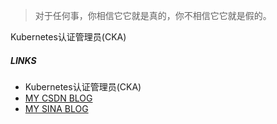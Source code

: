 > 对于任何事，你相信它它就是真的，你不相信它它就是假的。


Kubernetes认证管理员(CKA)


##### LINKS

- Kubernetes认证管理员(CKA)
- [MY CSDN BLOG][1]
- [MY SINA BLOG][2]

[1]: https://blog.csdn.net/u014186673
[2]: http://blog.sina.com.cn/foremol

